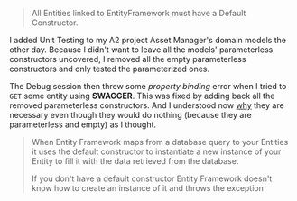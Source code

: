 > All Entities linked to EntityFramework must have a Default Constructor.

I added Unit Testing to my A2 project Asset Manager's domain models the other day. Because I didn't want to leave all the models' parameterless constructors uncovered, I removed all the empty parameterless constructors and only tested the parameterized ones.

The Debug session then threw some *property binding* error when I tried to `GET` some entity using **SWAGGER**. This was fixed by adding back all the removed parameterless constructors. And I understood now [why](https://stackoverflow.com/a/30874201) they are necessary even though they would do nothing (because they are parameterless and empty) as I thought.

> When Entity Framework maps from a database query to your Entities it uses the default constructor to instantiate a new instance of your Entity to fill it with the data retrieved from the database.
>
>If you don't have a default constructor Entity Framework doesn't know how to create an instance of it and throws the exception

